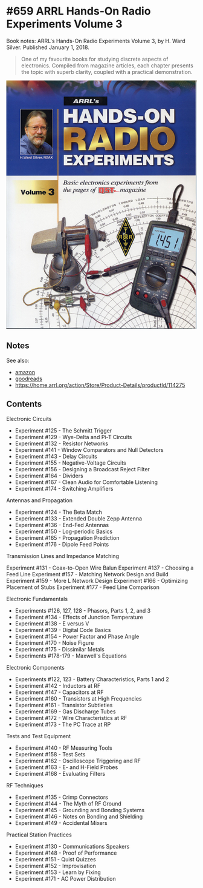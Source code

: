 # #659 ARRL Hands-On Radio Experiments Volume 3

Book notes: ARRL's Hands-On Radio Experiments Volume 3, by H. Ward Silver. Published January 1, 2018.

> One of my favourite books for studying discrete aspects of electronics.
> Compiled from magazine articles, each chapter presents the topic with superb clarity,
> coupled with a practical demonstration.

[![Build](./assets/arrl-hands-on-radio-experiments-vol3_build.jpg?raw=true)](https://amzn.to/4iraHYp)

## Notes

See also:

* [amazon](https://amzn.to/4iraHYp)
* [goodreads](https://www.goodreads.com/book/show/38899190-arrl-s-hands-on-radio-experiments-volume-3)
* <https://home.arrl.org/action/Store/Product-Details/productId/114275>

## Contents

Electronic Circuits

* Experiment #125 - The Schmitt Trigger
* Experiment #129 - Wye-Delta and Pi-T Circuits
* Experiment #132 - Resistor Networks
* Experiment #141 - Window Comparators and Null Detectors
* Experiment #143 - Delay Circuits
* Experiment #155 - Negative-Voltage Circuits
* Experiment #156 - Designing a Broadcast Reject Filter
* Experiment #164 - Dividers
* Experiment #167 - Clean Audio for Comfortable Listening
* Experiment #174 - Switching Amplifiers

Antennas and Propagation

* Experiment #124 - The Beta Match
* Experiment #133 - Extended Double Zepp Antenna
* Experiment #136 - End-Fed Antennas
* Experiment #150 - Log-periodic Basics
* Experiment #165 - Propagation Prediction
* Experiment #176 - Dipole Feed Points

Transmission Lines and Impedance Matching

Experiment #131 - Coax-to-Open Wire Balun
Experiment #137 - Choosing a Feed Line
Experiment #157 - Matching Network Design and Build
Experiment #159 - More L Network Design
Experiment #166 - Optimizing Placement of Stubs
Experiment #177 - Feed Line Comparison

Electronic Fundamentals

* Experiments #126, 127, 128 - Phasors, Parts 1, 2, and 3
* Experiment #134 - Effects of Junction Temperature
* Experiment #138 - E versus V
* Experiment #139 - Digital Code Basics
* Experiment #154 - Power Factor and Phase Angle
* Experiment #170 - Noise Figure
* Experiment #175 - Dissimilar Metals
* Experiments #178-179 - Maxwell's Equations

Electronic Components

* Experiments #122, 123 - Battery Characteristics, Parts 1 and 2
* Experiment #142 - Inductors at RF
* Experiment #147 - Capacitors at RF
* Experiment #160 - Transistors at High Frequencies
* Experiment #161 - Transistor Subtleties
* Experiment #169 - Gas Discharge Tubes
* Experiment #172 - Wire Characteristics at RF
* Experiment #173 - The PC Trace at RP

Tests and Test Equipment

* Experiment #140 - RF Measuring Tools
* Experiment #158 - Test Sets
* Experiment #162 - Oscilloscope Triggering and RF
* Experiment #163 - E- and H-Field Probes
* Experiment #168 - Evaluating Filters

RF Techniques

* Experiment #135 - Crimp Connectors
* Experiment #144 - The Myth of RF Ground
* Experiment #145 - Grounding and Bonding Systems
* Experiment #146 - Notes on Bonding and Shielding
* Experiment #149 - Accidental Mixers

Practical Station Practices

* Experiment #130 - Communications Speakers
* Experiment #148 - Proof of Performance
* Experiment #151 - Quist Quizzes
* Experiment #152 - Improvisation
* Experiment #153 - Learn by Fixing
* Experiment #171 - AC Power Distribution
